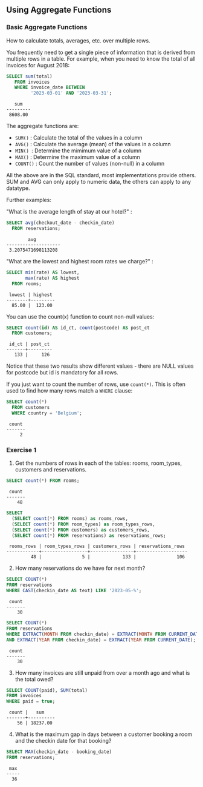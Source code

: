 ## Using Aggregate Functions

### Basic Aggregate Functions

How to calculate totals, averages, etc. over multiple rows.

You frequently need to get a single piece of information that is derived from multiple rows in a table. For example, when you need to know the total of all invoices for August 2018:

```sql
SELECT sum(total)
   FROM invoices
   WHERE invoice_date BETWEEN
         '2023-03-01' AND '2023-03-31';
```

```
   sum
---------
 8608.00
```

The aggregate functions are:

- `SUM()` : Calculate the total of the values in a column
- `AVG()` : Calculate the average (mean) of the values in a column
- `MIN() `: Determine the mimimum value of a column
- `MAX()` : Determine the maximum value of a column
- `COUNT()` : Count the number of values (non-null) in a column

All the above are in the SQL standard, most implementations provide others. SUM and AVG can only apply to numeric data, the others can apply to any datatype.

Further examples:

"What is the average length of stay at our hotel?" :

```sql
SELECT avg(checkout_date - checkin_date)
  FROM reservations;
```

```
        avg
--------------------
 3.2075471698113208
```

"What are the lowest and highest room rates we charge?" :

```sql
SELECT min(rate) AS lowest,
       max(rate) AS highest
  FROM rooms;
```

```
 lowest | highest
--------+---------
  85.00 |  123.00
```

You can use the count(x) function to count non-null values:

```sql
SELECT count(id) AS id_ct, count(postcode) AS post_ct
  FROM customers;
```

```
 id_ct | post_ct
-------+---------
   133 |     126
```

Notice that these two results show different values - there are NULL values for postcode but id is mandatory for all rows.

If you just want to count the number of rows, use `count(*)`. This is often used to find how many rows match a `WHERE` clause:

```sql
SELECT count(*)
  FROM customers
  WHERE country = 'Belgium';
```

```
 count
-------
     2
```

### Exercise 1

1.  Get the numbers of rows in each of the tables: rooms, room_types, customers and reservations.

```sql
SELECT count(*) FROM rooms;
```

```
 count
-------
    48
```

```sql
SELECT
  (SELECT count(*) FROM rooms) as rooms_rows,
  (SELECT count(*) FROM room_types) as room_types_rows,
  (SELECT count(*) FROM customers) as customers_rows,
  (SELECT count(*) FROM reservations) as reservations_rows;
```

```
 rooms_rows | room_types_rows | customers_rows | reservations_rows
------------+-----------------+----------------+-------------------
         48 |               5 |            133 |               106
```

2.  How many reservations do we have for next month?

```sql
SELECT COUNT(*)
FROM reservations
WHERE CAST(checkin_date AS text) LIKE '2023-05-%';
```

```
 count
-------
    30
```

```sql
SELECT COUNT(*)
FROM reservations
WHERE EXTRACT(MONTH FROM checkin_date) = EXTRACT(MONTH FROM CURRENT_DATE + 1)
AND EXTRACT(YEAR FROM checkin_date) = EXTRACT(YEAR FROM CURRENT_DATE);
```

```
 count
-------
    30
```

3.  How many invoices are still unpaid from over a month ago and what is the total owed?

```sql
SELECT COUNT(paid), SUM(total)
FROM invoices
WHERE paid = true;
```

```
 count |   sum
-------+----------
    56 | 18237.00
```

4.  What is the maximum gap in days between a customer booking a room and the checkin date for that booking?

```sql
SELECT MAX(checkin_date - booking_date)
FROM reservations;
```

```
 max
-----
  36
```

